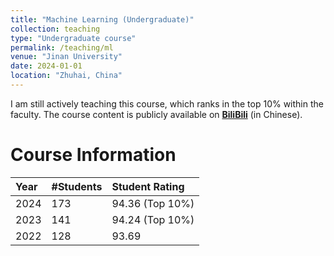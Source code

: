 ```yaml
---
title: "Machine Learning (Undergraduate)"
collection: teaching
type: "Undergraduate course"
permalink: /teaching/ml
venue: "Jinan University"
date: 2024-01-01
location: "Zhuhai, China"
---
```


I am still actively teaching this course, which ranks in the top 10% within the faculty. The course content is publicly available on [**BiliBili**](https://www.bilibili.com/video/BV13ppuebEJG/) (in Chinese).

Course Information
======

| Year    | #Students | Student Rating  |
|:--------|:----------|:----------------|
| 2024    | 173       | 94.36 (Top 10%) |
| 2023    | 141       | 94.24 (Top 10%) |
| 2022    | 128       | 93.69           |
